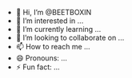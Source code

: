 - 👋 Hi, I’m @BEETBOXIN
- 👀 I’m interested in ...
- 🌱 I’m currently learning ...
- 💞️ I’m looking to collaborate on ...
- 📫 How to reach me ...
- 😄 Pronouns: ...
- ⚡ Fun fact: ...

<!---
BEETBOXIN/BEETBOXIN is a ✨ special ✨ repository because its `README.md` (this file) appears on your GitHub profile.
You can click the Preview link to take a look at your changes.
--->
